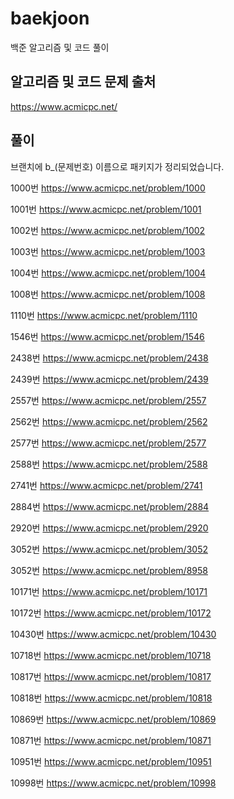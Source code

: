 # baekjoon
백준 알고리즘 및 코드 풀이

## 알고리즘 및 코드 문제 출처 
https://www.acmicpc.net/

## 풀이
브랜치에 b_(문제번호) 이름으로 패키지가 정리되었습니다.

1000번
https://www.acmicpc.net/problem/1000

1001번
https://www.acmicpc.net/problem/1001

1002번
https://www.acmicpc.net/problem/1002

1003번
https://www.acmicpc.net/problem/1003

1004번
https://www.acmicpc.net/problem/1004

1008번
https://www.acmicpc.net/problem/1008

1110번
https://www.acmicpc.net/problem/1110

1546번
https://www.acmicpc.net/problem/1546

2438번
https://www.acmicpc.net/problem/2438

2439번
https://www.acmicpc.net/problem/2439

2557번
https://www.acmicpc.net/problem/2557

2562번
https://www.acmicpc.net/problem/2562

2577번
https://www.acmicpc.net/problem/2577

2588번
https://www.acmicpc.net/problem/2588

2741번
https://www.acmicpc.net/problem/2741

2884번
https://www.acmicpc.net/problem/2884

2920번
https://www.acmicpc.net/problem/2920

3052번
https://www.acmicpc.net/problem/3052

3052번
https://www.acmicpc.net/problem/8958

10171번
https://www.acmicpc.net/problem/10171

10172번
https://www.acmicpc.net/problem/10172

10430번
https://www.acmicpc.net/problem/10430

10718번
https://www.acmicpc.net/problem/10718

10817번
https://www.acmicpc.net/problem/10817

10818번
https://www.acmicpc.net/problem/10818

10869번
https://www.acmicpc.net/problem/10869

10871번
https://www.acmicpc.net/problem/10871

10951번
https://www.acmicpc.net/problem/10951

10998번
https://www.acmicpc.net/problem/10998
